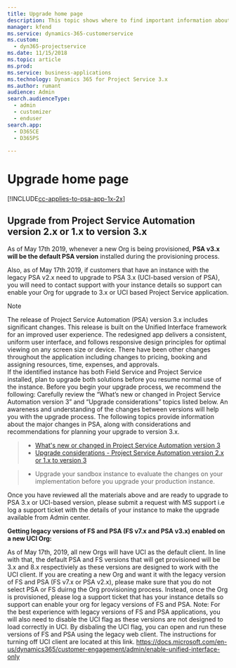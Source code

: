 ```yaml
---
title: Upgrade home page
description: This topic shows where to find important information about the new and changed features in PSA and the process for upgrading to the newest version.
manager: kfend
ms.service: dynamics-365-customerservice
ms.custom:
  - dyn365-projectservice
ms.date: 11/15/2018
ms.topic: article
ms.prod: 
ms.service: business-applications
ms.technology: Dynamics 365 for Project Service 3.x
ms.author: rumant
audience: Admin
search.audienceType: 
  - admin
  - customizer
  - enduser
search.app: 
  - D365CE
  - D365PS
  
---
```


# Upgrade home page
[!INCLUDE[cc-applies-to-psa-app-1x-2x](../includes/cc-applies-to-psa-app-1x-2x.md)]

## Upgrade from Project Service Automation version 2.x or 1.x to version 3.x
As of May 17th 2019, whenever a new Org is being provisioned, **PSA v3.x will be the default PSA version** installed during the provisioning process. 

Also, as of May 17th 2019, if customers that have an instance with the legacy PSA v2.x need to upgrade to PSA 3.x (UCI-based version of PSA), you will need to contact support with your instance details so support can enable your Org for upgrade to 3.x or UCI based Project Service application.
> [!NOTE]
>The release of Project Service Automation (PSA) version 3.x includes significant changes. This release is built on the Unified Interface framework for an improved user experience. The redesigned app delivers a consistent, uniform user interface, and follows responsive design principles for optimal viewing on any screen size or device. There have been other changes throughout the application including changes to pricing, booking and assigning resources, time, expenses, and approvals.  
> If the identified instance has both Field Service and Project Service installed, plan to upgrade both solutions before you resume normal use of the instance. 
> Before you begin your upgrade process, we recommend the following:
> Carefully review the “What’s new or changed in Project Service Automation version 3” and “Upgrade considerations” topics listed below. An awareness and understanding of the changes between versions will help you with the upgrade process.
The following topics provide information about the major changes in PSA, along with considerations and recommendations for planning your upgrade to version 3.x.

>- [What's new or changed in Project Service Automation version 3](whats-new-changed-v3.md)
>- [Upgrade considerations - Project Service Automation version 2.x or 1.x to version 3](upgrade-v3.md)
 
>- Upgrade your sandbox instance to evaluate the changes on your implementation before you upgrade your production instance.

Once you have reviewed all the materials above and are ready to upgrade to PSA 3.x or UCI-based version, please submit a request with MS support i.e log a support ticket with the details of your instance to make the upgrade available from Admin center.
 
**Getting legacy versions of FS and PSA (FS v7.x and PSA v3.x) enabled on a new UCI Org:** 

As of May 17th, 2019, all new Orgs will have UCI as the default client. In line with that, the default PSA and FS versions that will get provisioned will be 3.x and 8.x respectiviely as these versions are designed to work with the UCI client. If you are creating a new Org and want it with the legacy version of FS and PSA (FS v7.x or PSA v2.x), please make sure that you do not select PSA or FS duirng the Org provisioning process. Instead, once the Org is provisioned, please log a support ticket that has your instance details so support can enable your org for legacy versions of FS and PSA. 
Note: For the best experience with legacy versions of FS and PSA applications, you will also need to disable the UCI flag as these versions are not designed to load correctly in UCI. By disbaling the UCI flag, you can open and run these versions of FS and PSA using the legacy web client. The instructions for turning off UCI client are located at this link.
https://docs.microsoft.com/en-us/dynamics365/customer-engagement/admin/enable-unified-interface-only

